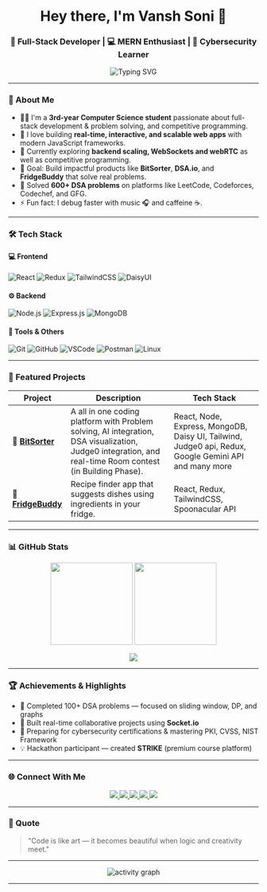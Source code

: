 <!-- 👋 Vansh Soni GitHub Profile README -->

<h1 align="center">Hey there, I'm Vansh Soni 👋</h1>
<h3 align="center">🚀 Full-Stack Developer | 💻 MERN Enthusiast | 🧠 Cybersecurity Learner</h3>

<p align="center">
  <img src="https://readme-typing-svg.herokuapp.com?font=Fira+Code&pause=1000&center=true&width=435&lines=Turning+ideas+into+code+💡;Building+scalable+full-stack+apps+🚀;Learning+every+day+🧠" alt="Typing SVG" />
</p>

---

### 💫 About Me

- 👨‍💻 I'm a **3rd-year Computer Science student** passionate about full-stack development & problem solving, and competitive programming.  
- 🧩 I love building **real-time, interactive, and scalable web apps** with modern JavaScript frameworks.  
- 🌱 Currently exploring **backend scaling, WebSockets and webRTC** as well as competitive programming.   
- 🎯 Goal: Build impactful products like **BitSorter**, **DSA.io**, and **FridgeBuddy** that solve real problems.
- 🧠 Solved **600+ DSA problems** on platforms like LeetCode, Codeforces, Codechef, and GFG.    
- ⚡ Fun fact: I debug faster with music 🎧 and caffeine ☕.  

---

### 🛠️ Tech Stack

#### 💻 Frontend
![React](https://img.shields.io/badge/React-20232A?style=for-the-badge&logo=react)
![Redux](https://img.shields.io/badge/Redux-593D88?style=for-the-badge&logo=redux)
![TailwindCSS](https://img.shields.io/badge/Tailwind_CSS-06B6D4?style=for-the-badge&logo=tailwindcss)
![DaisyUI](https://img.shields.io/badge/DaisyUI-5A0EF8?style=for-the-badge&logo=tailwindcss)

#### ⚙️ Backend
![Node.js](https://img.shields.io/badge/Node.js-339933?style=for-the-badge&logo=node.js)
![Express.js](https://img.shields.io/badge/Express.js-404D59?style=for-the-badge&logo=express)
![MongoDB](https://img.shields.io/badge/MongoDB-4EA94B?style=for-the-badge&logo=mongodb)

#### 🧰 Tools & Others
![Git](https://img.shields.io/badge/Git-F05033?style=for-the-badge&logo=git)
![GitHub](https://img.shields.io/badge/GitHub-181717?style=for-the-badge&logo=github)
![VSCode](https://img.shields.io/badge/VS_Code-007ACC?style=for-the-badge&logo=visualstudiocode)
![Postman](https://img.shields.io/badge/Postman-F76935?style=for-the-badge&logo=postman)
![Linux](https://img.shields.io/badge/Linux-FCC624?style=for-the-badge&logo=linux)

---

### 🚀 Featured Projects

| Project | Description | Tech Stack |
|----------|--------------|-------------|
| 🧠 **[BitSorter](https://github.com/1508vansh/BitSorter.git)** | A all in one coding platform with Problem solving, AI integration, DSA visualization, Judge0 integration, and real-time Room contest (in Building Phase). | React, Node, Express, MongoDB, Daisy UI, Tailwind, Judge0 api, Redux, Google Gemini API and many more |
| 🍳 **[FridgeBuddy](https://github.com/1508vansh/FridgeBuddy.git)** | Recipe finder app that suggests dishes using ingredients in your fridge. | React, Redux, TailwindCSS, Spoonacular API |

---

### 📊 GitHub Stats

<p align="center">
  <img src="https://github-readme-stats.vercel.app/api?username=vanshsoni&show_icons=true&theme=tokyonight" height="165" />
  <img src="https://github-readme-stats.vercel.app/api/top-langs/?username=vanshsoni&layout=compact&theme=tokyonight" height="165" />
</p>

<p align="center">
  <img src="https://github-readme-streak-stats.herokuapp.com/?user=vanshsoni&theme=tokyonight" />
</p>

---

### 🏆 Achievements & Highlights
- 🧩 Completed 100+ DSA problems — focused on sliding window, DP, and graphs  
- 🧠 Built real-time collaborative projects using **Socket.io**  
- 🔐 Preparing for cybersecurity certifications & mastering PKI, CVSS, NIST Framework  
- 💡 Hackathon participant — created **STRIKE** (premium course platform)

---

### 🌐 Connect With Me

<p align="center">
  <a href="https://linkedin.com/in/vanshsoni" target="_blank">
    <img src="https://img.shields.io/badge/LinkedIn-blue?style=for-the-badge&logo=linkedin" />
  </a>
  <a href="https://github.com/vanshsoni" target="_blank">
    <img src="https://img.shields.io/badge/GitHub-black?style=for-the-badge&logo=github" />
  </a>
  <a href="https://x.com/vansh_soni" target="_blank">
    <img src="https://img.shields.io/badge/Twitter-1DA1F2?style=for-the-badge&logo=twitter" />
  </a>
  <a href="mailto:vanshsoni@gmail.com">
    <img src="https://img.shields.io/badge/Email-D14836?style=for-the-badge&logo=gmail&logoColor=white" />
  </a>
  <a href="https://vanshsoni.dev" target="_blank">
    <img src="https://img.shields.io/badge/Portfolio-000000?style=for-the-badge&logo=firefox&logoColor=white" />
  </a>
</p>

---

### 🧩 Quote
> "Code is like art — it becomes beautiful when logic and creativity meet."

---

<p align="center">
  <img src="https://github-readme-activity-graph.vercel.app/graph?username=vanshsoni&theme=tokyo-night" alt="activity graph" />
</p>

---

